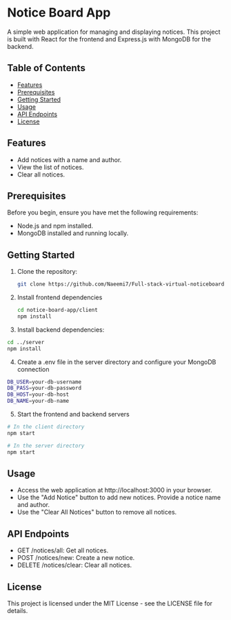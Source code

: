 # Notice Board App

A simple web application for managing and displaying notices. This project is built with React for the frontend and Express.js with MongoDB for the backend.

## Table of Contents

- [Features](#features)
- [Prerequisites](#prerequisites)
- [Getting Started](#getting-started)
- [Usage](#usage)
- [API Endpoints](#api-endpoints)
- [License](#license)

## Features

- Add notices with a name and author.
- View the list of notices.
- Clear all notices.

## Prerequisites

Before you begin, ensure you have met the following requirements:

- Node.js and npm installed.
- MongoDB installed and running locally.

## Getting Started

1. Clone the repository:

   ```bash
   git clone https://github.com/Naeemi7/Full-stack-virtual-noticeboard
   ```

2. Install frontend dependencies

   ```bash
   cd notice-board-app/client
   npm install
   ```

3. Install backend dependencies:

```bash
cd ../server
npm install
```

4. Create a .env file in the server directory and configure your MongoDB connection

```bash
DB_USER=your-db-username
DB_PASS=your-db-password
DB_HOST=your-db-host
DB_NAME=your-db-name
```

5. Start the frontend and backend servers

```bash
# In the client directory
npm start

# In the server directory
npm start
```

## Usage

- Access the web application at http://localhost:3000 in your browser.
- Use the "Add Notice" button to add new notices. Provide a notice name and author.
- Use the "Clear All Notices" button to remove all notices.

## API Endpoints

- GET /notices/all: Get all notices.
- POST /notices/new: Create a new notice.
- DELETE /notices/clear: Clear all notices.

## License

This project is licensed under the MIT License - see the LICENSE file for details.

